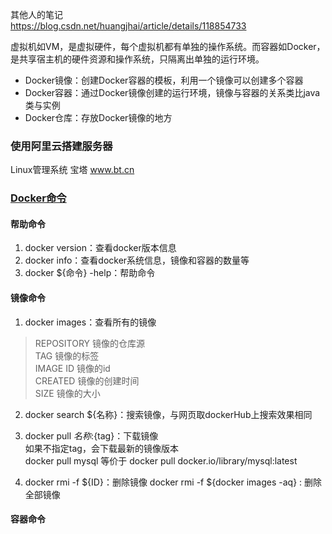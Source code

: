 其他人的笔记  
https://blog.csdn.net/huangjhai/article/details/118854733

虚拟机如VM，是虚拟硬件，每个虚拟机都有单独的操作系统。而容器如Docker，是共享宿主机的硬件资源和操作系统，只隔离出单独的运行环境。

* Docker镜像：创建Docker容器的模板，利用一个镜像可以创建多个容器
* Docker容器：通过Docker镜像创建的运行环境，镜像与容器的关系类比java类与实例
* Docker仓库：存放Docker镜像的地方

### 使用阿里云搭建服务器
Linux管理系统 宝塔 www.bt.cn


### [Docker命令](https://docs.docker.com/reference/)
#### 帮助命令
1. docker version：查看docker版本信息
2. docker info：查看docker系统信息，镜像和容器的数量等
3. docker ${命令} -help：帮助命令

#### 镜像命令
1. docker images：查看所有的镜像  
  > REPOSITORY  镜像的仓库源  
  TAG  镜像的标签  
  IMAGE ID 镜像的id  
  CREATED 镜像的创建时间  
  SIZE 镜像的大小  

2. docker search ${名称}：搜索镜像，与网页取dockerHub上搜索效果相同
3. docker pull ${名称}:${tag}：下载镜像  
如果不指定tag，会下载最新的镜像版本  
docker pull mysql 等价于 docker pull docker.io/library/mysql:latest

4. docker rmi -f ${ID}：删除镜像
docker rmi -f ${docker images -aq} : 删除全部镜像

#### 容器命令
